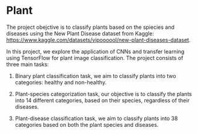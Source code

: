 # Plant

The project obejctive is to classify plants based on the spiecies and diseases using the New Plant Disease dataset from Kaggle: https://www.kaggle.com/datasets/vipoooool/new-plant-diseases-dataset.

In this project, we explore the application of CNNs and transfer learning using TensorFlow for plant image classification. 
The project consists of three main tasks:

  1. Binary plant classification task, we aim to classify plants into two categories: healthy and non-healthy.

  2. Plant-species categorization task, our objective is to classify the plants into 14 different categories, based on their species, regardless of their diseases. 

  3. Plant-disease classification task, we aim to classify plants into 38 categories based on both the plant species and diseases.


